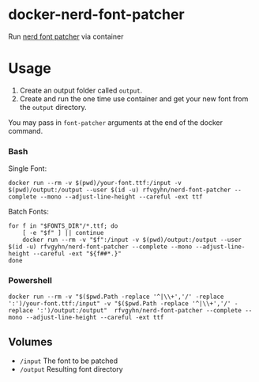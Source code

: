 # docker-nerd-font-patcher
Run [nerd font patcher][1] via container

# Usage
1. Create an output folder called `output`.
2. Create and run the one time use container and get your new font from the `output` directory.

You may pass in `font-patcher` arguments at the end of the docker command.

### Bash
Single Font:

`docker run --rm -v $(pwd)/your-font.ttf:/input -v $(pwd)/output:/output --user $(id -u) rfvgyhn/nerd-font-patcher --complete --mono --adjust-line-height --careful -ext ttf`

Batch Fonts:
```
for f in "$FONTS_DIR"/*.ttf; do
    [ -e "$f" ] || continue
    docker run --rm -v "$f":/input -v $(pwd)/output:/output --user $(id -u) rfvgyhn/nerd-font-patcher --complete --mono --adjust-line-height --careful -ext "${f##*.}"
done
```

### Powershell
`docker run --rm -v "$($pwd.Path -replace '^|\\+','/' -replace ':')/your-font.ttf:/input" -v "$($pwd.Path -replace '^|\\+','/' -replace ':')/output:/output"  rfvgyhn/nerd-font-patcher --complete --mono --adjust-line-height --careful -ext ttf`

## Volumes
* `/input` The font to be patched
* `/output` Resulting font directory


[1]: https://github.com/ryanoasis/nerd-fonts#option-8-patch-your-own-font
